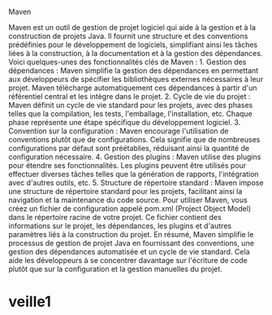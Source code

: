 Maven


Maven est un outil de gestion de projet logiciel qui aide à la gestion et à la construction de projets Java. Il fournit une structure et des conventions prédéfinies pour le développement de logiciels, simplifiant ainsi les tâches liées à la construction, à la documentation et à la gestion des dépendances.
Voici quelques-unes des fonctionnalités clés de Maven :
    1. Gestion des dépendances : Maven simplifie la gestion des dépendances en permettant aux développeurs de spécifier les bibliothèques externes nécessaires à leur projet. Maven télécharge automatiquement ces dépendances à partir d'un référentiel central et les intègre dans le projet.
    2. Cycle de vie du projet : Maven définit un cycle de vie standard pour les projets, avec des phases telles que la compilation, les tests, l'emballage, l'installation, etc. Chaque phase représente une étape spécifique du développement logiciel.
    3. Convention sur la configuration : Maven encourage l'utilisation de conventions plutôt que de configurations. Cela signifie que de nombreuses configurations par défaut sont préétablies, réduisant ainsi la quantité de configuration nécessaire.
    4. Gestion des plugins : Maven utilise des plugins pour étendre ses fonctionnalités. Les plugins peuvent être utilisés pour effectuer diverses tâches telles que la génération de rapports, l'intégration avec d'autres outils, etc.
    5. Structure de répertoire standard : Maven impose une structure de répertoire standard pour les projets, facilitant ainsi la navigation et la maintenance du code source.
Pour utiliser Maven, vous créez un fichier de configuration appelé pom.xml (Project Object Model) dans le répertoire racine de votre projet. Ce fichier contient des informations sur le projet, les dépendances, les plugins et d'autres paramètres liés à la construction du projet.
En résumé, Maven simplifie le processus de gestion de projet Java en fournissant des conventions, une gestion des dépendances automatisée et un cycle de vie standard. Cela aide les développeurs à se concentrer davantage sur l'écriture de code plutôt que sur la configuration et la gestion manuelles du projet.
# veille1
